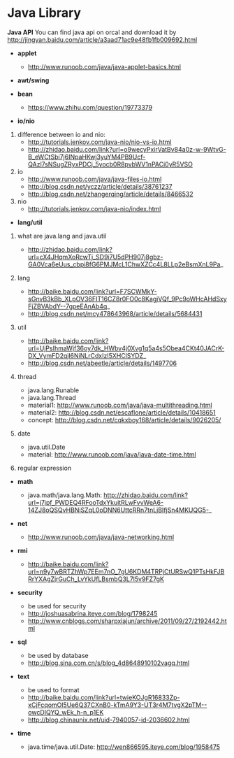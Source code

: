 # Java Library

**Java API** You can find java api on orcal and download it by http://jingyan.baidu.com/article/a3aad71ac9e48fb1fb009692.html

- **applet**
   - http://www.runoob.com/java/java-applet-basics.html

- **awt/swing**

- **bean**
   - https://www.zhihu.com/question/19773379

- **io/nio**
 
1. difference between io and nio: 
   - http://tutorials.jenkov.com/java-nio/nio-vs-io.html
   - http://zhidao.baidu.com/link?url=o9wecyPxirVatBv84a0z-w-9WtvG-B_eWCtSbi7j6INpaHKwj3yuYM4PB9Ucf-QAzl7sNSugZRyxPDCj_5yocb0R8pvbWV1nPACi0yR5VSO
2. io
   - http://www.runoob.com/java/java-files-io.html
   - http://blog.csdn.net/yczz/article/details/38761237
   - http://blog.csdn.net/zhangerqing/article/details/8466532
3. nio
   - http://tutorials.jenkov.com/java-nio/index.html

- **lang/util**

1. what are java.lang and java.util
   - http://zhidao.baidu.com/link?url=cX4JHqmXoRcwTj_SD9i7U5dPH907j8gbz-GA0Vca6eUus_cbpi8fG6PMJMcL1ChwXZCc4L8LLp2eBsmXnL9Pa_

2. lang
   - http://baike.baidu.com/link?url=F7SCWMkY-sGnvB3kBb_XLpOV36FIT16CZ8r0FO0c8KagjVQf_9Pc9oWHcAHdSxyFjZBVAbdY--7gpeEAnAb4q_
   - http://blog.csdn.net/mcy478643968/article/details/5684431

3. util
   - http://baike.baidu.com/link?url=UjPsIhmaWjf36oy7dk_HWbv4j0Xvg1q5a4s5Obea4CKt40JACrK-DX_VymFD2qjl6NiNLrCdxIzI5XHClSYDZ_
   - http://blog.csdn.net/abeetle/article/details/1497706

4. thread
   - java.lang.Runable
   - java.lang.Thread
   - material1: http://www.runoob.com/java/java-multithreading.html
   - material2: http://blog.csdn.net/escaflone/article/details/10418651
   - concept: http://blog.csdn.net/cqkxboy168/article/details/9026205/ 

5. date
   - java.util.Date
   - material: http://www.runoob.com/java/java-date-time.html

6. regular expression

- **math** 
   - java.math/java.lang.Math: http://zhidao.baidu.com/link?url=j7jpf_PWDEQ4RFooTdxYkuitRLwFvvWeA6-14ZJ8oQSQvHBNiSZqL0oDNN6UttcRRn7tnLjBIfjSn4MKUQG5-_

- **net**
  - http://www.runoob.com/java/java-networking.html

- **rmi**
  - http://baike.baidu.com/link?url=n9y7wBRTZhWp7EEm7nO_7gU6KDM4TRPjCtURSwQ1PTsHkFJBRrYXAgZjrGuCh_LvYkUfLBsmbQ3L7l5v9FZ7gK

- **security**
  - be used for security
  - http://joshuasabrina.iteye.com/blog/1798245
  - http://www.cnblogs.com/sharpxiajun/archive/2011/09/27/2192442.html

- **sql**
  - be used by database
  - http://blog.sina.com.cn/s/blog_4d8648910102vagq.html

- **text**
  - be used to format
  - http://baike.baidu.com/link?url=twieKOJgR16833Zp-xCjFcqomOl5Ue6Q37CXnB0-kTmA9Y3-UT3r4M7tvgX2pTM--owcDIQYQ_wEk_h-n_p1EK
  - http://blog.chinaunix.net/uid-7940057-id-2036602.html

- **time**
  - java.time/java.util.Date: http://wen866595.iteye.com/blog/1958475
